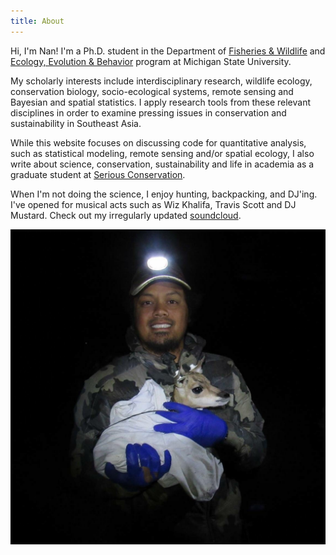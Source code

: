 ```yaml
---
title: About
---
```

Hi, I'm Nan! I'm a Ph.D. student in the Department of [Fisheries & Wildlife](https://fw.msu.edu) and [Ecology, Evolution & Behavior](https://eeb.msu.edu) program at Michigan State University.

My scholarly interests include interdisciplinary research, wildlife ecology, conservation biology, socio-ecological systems, remote sensing and Bayesian and spatial statistics. I apply research tools from these relevant disciplines in order to examine pressing issues in conservation and sustainability in Southeast Asia. 

While this website focuses on discussing code for quantitative analysis, such as statistical modeling, remote sensing and/or spatial ecology, I also write about science, conservation, sustainability and life in academia as a graduate student at [Serious Conservation](https://seriousconservation.org).

When I'm not doing the science, I enjoy hunting, backpacking, and DJ'ing. I've opened for musical acts such as Wiz Khalifa, Travis Scott and DJ Mustard. Check out my irregularly updated [soundcloud](https://soundcloud.com/djdeadserious).

![Nan holding a pronghorn fawn in Marfa, Texas](profile.jpg)


